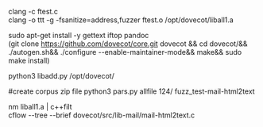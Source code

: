 clang -c ftest.c  
clang -o ttt -g -fsanitize=address,fuzzer     ftest.o /opt/dovecot/liball1.a  

sudo apt-get install -y gettext iftop pandoc  
(git clone https://github.com/dovecot/core.git dovecot && cd dovecot/&& ./autogen.sh&& ./configure --enable-maintainer-mode&& make&&  sudo make install)  

python3 libadd.py /opt/dovecot/  

#create corpus zip file
python3 pars.py allfile 124/ fuzz_test-mail-html2text  

nm liball1.a | c++filt  
cflow  --tree --brief  dovecot/src/lib-mail/mail-html2text.c   
